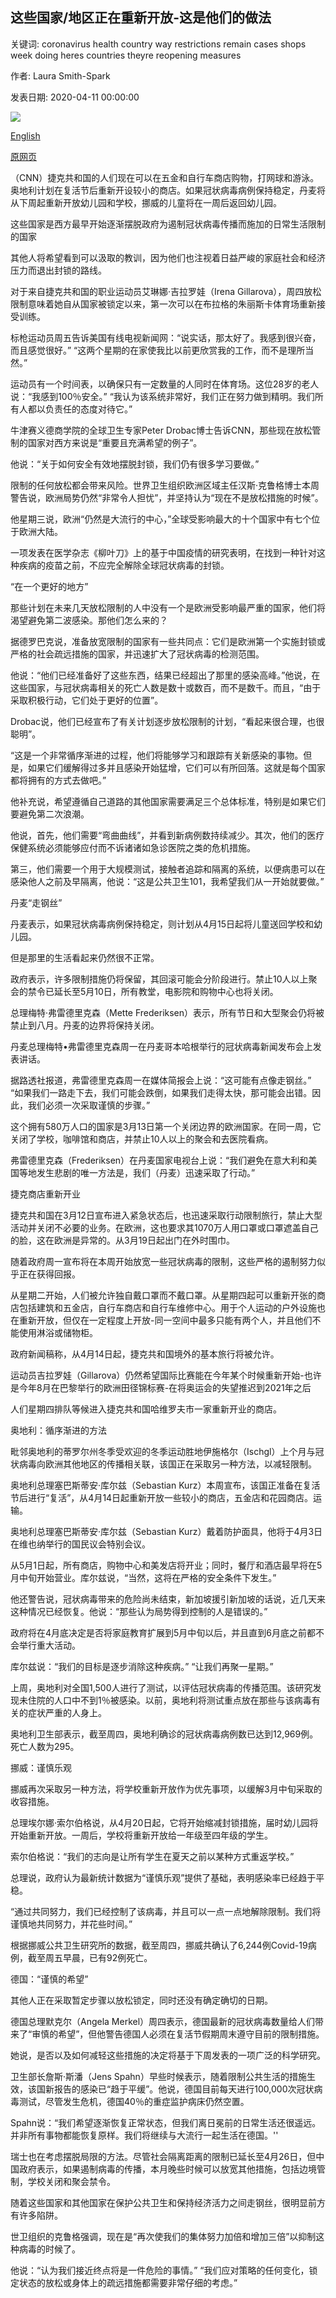 ## 这些国家/地区正在重新开放-这是他们的做法

关键词: coronavirus health country way restrictions remain cases shops week doing heres countries theyre reopening measures

作者: Laura Smith-Spark

发表日期: 2020-04-11 00:00:00

![](https://cdn.cnn.com/cnnnext/dam/assets/200409101433-czech-republic-shops-open-restricted-super-tease.jpg)

[English](These%20countries%20are%20reopening%20--%20here%27s%20how%20they%27re%20doing%20it.md)

[原网页](https://edition.cnn.com/2020/04/11/health/european-countries-reopening-coronavirus-intl/index.html)

（CNN）捷克共和国的人们现在可以在五金和自行车商店购物，打网球和游泳。奥地利计划在复活节后重新开设较小的商店。如果冠状病毒病例保持稳定，丹麦将从下周起重新开放幼儿园和学校，挪威的儿童将在一周后返回幼儿园。

这些国家是西方最早开始逐渐摆脱政府为遏制冠状病毒传播而施加的日常生活限制的国家

其他人将希望看到可以汲取的教训，因为他们也注视着日益严峻的家庭社会和经济压力而退出封锁的路线。

对于来自捷克共和国的职业运动员艾琳娜·吉拉罗娃（Irena Gillarova），周四放松限制意味着她自从国家被锁定以来，第一次可以在布拉格的朱丽斯卡体育场重新接受训练。

标枪运动员周五告诉美国有线电视新闻网：“说实话，那太好了。我感到很兴奋，而且感觉很好。” “这两个星期的在家使我比以前更欣赏我的工作，而不是理所当然。”

运动员有一个时间表，以确保只有一定数量的人同时在体育场。这位28岁的老人说：“我感到100％安全。” “我认为该系统非常好，我们正在努力做到精明。我们所有人都以负责任的态度对待它。”

牛津赛义德商学院的全球卫生专家Peter Drobac博士告诉CNN，那些现在放松管制的国家对西方来说是“重要且充满希望的例子”。

他说：“关于如何安全有效地摆脱封锁，我们仍有很多学习要做。”

限制的任何放松都会带来风险。世界卫生组织欧洲区域主任汉斯·克鲁格博士本周警告说，欧洲局势仍然“非常令人担忧”，并坚持认为“现在不是放松措施的时候”。

他星期三说，欧洲“仍然是大流行的中心，”全球受影响最大的十个国家中有七个位于欧洲大陆。

一项发表在医学杂志《柳叶刀》上的基于中国疫情的研究表明，在找到一种针对这种疾病的疫苗之前，不应完全解除全球冠状病毒的封锁。

“在一个更好的地方”

那些计划在未来几天放松限制的人中没有一个是欧洲受影响最严重的国家，他们将渴望避免第二波感染。那他们怎么来的？

据德罗巴克说，准备放宽限制的国家有一些共同点：它们是欧洲第一个实施封锁或严格的社会疏远措施的国家，并迅速扩大了冠状病毒的检测范围。

他说：“他们已经准备好了这些东西，结果已经超出了那里的感染高峰。”他说，在这些国家，与冠状病毒相关的死亡人数是数十或数百，而不是数千。而且，“由于采取积极行动，它们处于更好的位置”。

Drobac说，他们已经宣布了有关计划逐步放松限制的计划，“看起来很合理，也很聪明”。

“这是一个非常循序渐进的过程，他们将能够学习和跟踪有关新感染的事物。但是，如果它们缓解得过多并且感染开始猛增，它们可以有所回落。这就是每个国家都将拥有的方式去做吧。”

他补充说，希望遵循自己道路的其他国家需要满足三个总体标准，特别是如果它们要避免第二次浪潮。

他说，首先，他们需要“弯曲曲线”，并看到新病例数持续减少。其次，他们的医疗保健系统必须能够应付而不诉诸诸如急诊医院之类的危机措施。

第三，他们需要一个用于大规模测试，接触者追踪和隔离的系统，以便病患可以在感染他人之前及早隔离，他说：“这是公共卫生101，我希望我们从一开始就要做。”

丹麦“走钢丝”

丹麦表示，如果冠状病毒病例保持稳定，则计划从4月15日起将儿童送回学校和幼儿园。

但是那里的生活看起来仍然很不正常。

政府表示，许多限制措施仍将保留，其回滚可能会分阶段进行。禁止10人以上聚会的禁令已延长至5月10日，所有教堂，电影院和购物中心也将关闭。

总理梅特·弗雷德里克森（Mette Frederiksen）表示，所有节日和大型聚会仍将被禁止到八月。丹麦的边界将保持关闭。

丹麦总理梅特•弗雷德里克森周一在丹麦哥本哈根举行的冠状病毒新闻发布会上发表讲话。

据路透社报道，弗雷德里克森周一在媒体简报会上说：“这可能有点像走钢丝。” “如果我们一路走下去，我们可能会跌倒，如果我们走得太快，那可能会出错。因此，我们必须一次采取谨慎的步骤。”

这个拥有580万人口的国家是3月13日第一个关闭边界的欧洲国家。在同一周，它关闭了学校，咖啡馆和商店，并禁止10人以上的聚会和去医院看病。

弗雷德里克森（Frederiksen）在丹麦国家电视台上说：“我们避免在意大利和美国等地发生悲剧的唯一方法是，我们（丹麦）迅速采取了行动。”

捷克商店重新开业

捷克共和国在3月12日宣布进入紧急状态后，也迅速采取行动限制旅行，禁止大型活动并关闭不必要的业务。在欧洲，这也要求其1070万人用口罩或口罩遮盖自己的脸，这在欧洲是异常的。从3月19日起出门在外时围巾。

随着政府周一宣布将在本周开始放宽一些冠状病毒的限制，这些严格的遏制努力似乎正在获得回报。

从星期二开始，人们被允许独自戴口罩而不戴口罩。从星期四起可以重新开张的商店包括建筑和五金店，自行车商店和自行车维修中心。用于个人运动的户外设施也在重新开放，但仅在一定程度上开放-同一空间中最多只能有两个人，并且他们不能使用淋浴或储物柜。

政府新闻稿称，从4月14日起，捷克共和国境外的基本旅行将被允许。

运动员吉拉罗娃（Gillarova）仍然希望国际比赛能在今年某个时候重新开始-也许是今年8月在巴黎举行的欧洲田径锦标赛-在将奥运会的失望推迟到2021年之后

人们星期四排队等候进入捷克共和国哈维罗夫市一家重新开业的商店。

奥地利：循序渐进的方法

毗邻奥地利的蒂罗尔州冬季受欢迎的冬季运动胜地伊施格尔（Ischgl）上个月与冠状病毒向欧洲其他地区的传播相关联，该国正在采取另一种方法，以减轻限制。

奥地利总理塞巴斯蒂安·库尔兹（Sebastian Kurz）本周宣布，该国正准备在复活节后进行“复活”，从4月14日起重新开放一些较小的商店，五金店和花园商店。运输。

奥地利总理塞巴斯蒂安·库尔兹（Sebastian Kurz）戴着防护面具，他将于4月3日在维也纳举行的国民议会特别会议。

从5月1日起，所有商店，购物中心和美发店将开业；同时，餐厅和酒店最早将在5月中旬开始营业。库尔兹说，“当然，这将在严格的安全条件下发生。”

他还警告说，冠状病毒带来的危险尚未结束，新加坡援引新加坡的话说，近几天来这种情况已经恢复。他说：“那些认为局势得到控制的人是错误的。”

政府将在4月底决定是否将家庭教育扩展到5月中旬以后，并且直到6月底之前都不会举行重大活动。

库尔兹说：“我们的目标是逐步消除这种疾病。” “让我们再聚一星期。”

上周，奥地利对全国1,500人进行了测试，以评估冠状病毒的传播范围。该研究发现未住院的人口中不到1％被感染。以前，奥地利将测试重点放在那些与该病毒有关的症状严重的人身上。

奥地利卫生部表示，截至周四，奥地利确诊的冠状病毒病例数已达到12,969例。死亡人数为295。

挪威：谨慎乐观

挪威再次采取另一种方法，将学校重新开放作为优先事项，以缓解3月中旬采取的收容措施。

总理埃尔娜·索尔伯格说，从4月20日起，它将开始缩减封锁措施，届时幼儿园将开始重新开放。一周后，学校将重新开放给一年级至四年级的学生。

索尔伯格说：“我们的志向是让所有学生在夏天之前以某种方式重返学校。”

总理说，政府认为最新统计数据为“谨慎乐观”提供了基础，表明感染率已经趋于平稳。

“通过共同努力，我们已经控制了该病毒，并且可以一点一点地解除限制。我们将谨慎地共同努力，并花些时间。”

根据挪威公共卫生研究所的数据，截至周四，挪威共确认了6,244例Covid-19病例，截至周五早晨，已有92例死亡。

德国：“谨慎的希望”

其他人正在采取暂定步骤以放松锁定，同时还没有确定确切的日期。

德国总理默克尔（Angela Merkel）周四表示，德国最新的冠状病毒数量给人们带来了“审慎的希望”，但他警告德国人必须在复活节假期周末遵守目前的限制措施。

她说，是否以及如何减轻这些措施的决定将基于下周发表的一项广泛的科学研究。

卫生部长詹斯·斯潘（Jens Spahn）早些时候表示，随着限制公共生活的措施生效，该国新报告的感染已“趋于平缓”。他说，德国目前每天进行100,000次冠状病毒测试，尽管发生危机，德国40％的重症监护病床仍然空置。

Spahn说：“我们希望逐渐恢复正常状态，但我们离日冕前的日常生活还很遥远。并非所有事物都能恢复原样。我们将继续与大流行一起生活在德国。''

瑞士也在考虑摆脱局限的方法。尽管社会隔离距离的限制已延长至4月26日，但中国政府表示，如果遏制病毒的传播，本月晚些时候可以放宽其他措施，包括边境管制，学校关闭和聚会禁令。

随着这些国家和其他国家在保护公共卫生和保持经济活力之间走钢丝，很明显前方有许多陷阱。

世卫组织的克鲁格强调，现在是“再次使我们的集体努力加倍和增加三倍”以抑制这种病毒的时候了。

他说：“认为我们接近终点将是一件危险的事情。” “我们应对策略的任何变化，锁定状态的放松或身体上的疏远措施都需要非常仔细的考虑。”